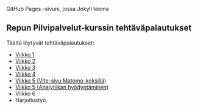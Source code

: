 GitHub Pages -sivuni, jossa Jekyll teema
## Repun Pilvipalvelut-kurssin tehtäväpalautukset
Täältä löytyvät tehtäväpalautukset:
- [Viikko 1](vko1.html)
- [Viikko 2](vko2.md)
- [Viikko 3](vko3/index.html)
- [Viikko 4](vko4/index.html)
- [Viikko 5 (Vite-sivu Matomo-keksillä)](vko5/index.html)
- [Viikko 5 (Analytiikan hyödyntäminen)](vko5.md)
- Viikko 6
- Harjoitustyö
